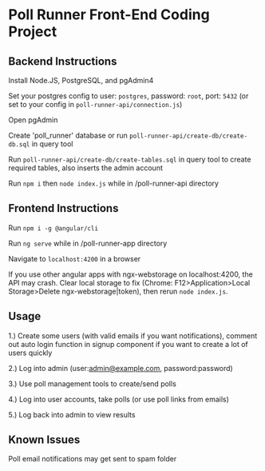 # Poll Runner Front-End Coding Project

## Backend Instructions

Install Node.JS, PostgreSQL, and pgAdmin4

Set your postgres config to user: `postgres`, password: `root`, port: `5432` (or set to your config in `poll-runner-api/connection.js`)

Open pgAdmin

Create 'poll_runner' database or run `poll-runner-api/create-db/create-db.sql` in query tool

Run `poll-runner-api/create-db/create-tables.sql` in query tool to create required tables, also inserts the admin account

Run `npm i` then `node index.js` while in /poll-runner-api directory

## Frontend Instructions

Run `npm i -g @angular/cli`

Run `ng serve` while in /poll-runner-app directory

Navigate to `localhost:4200` in a browser

If you use other angular apps with ngx-webstorage on localhost:4200, the API may crash. Clear local storage to fix (Chrome: F12>Application>Local Storage>Delete ngx-webstorage|token), then rerun `node index.js`.

## Usage

1.) Create some users (with valid emails if you want notifications), comment out auto login function in signup component if you want to create a lot of users quickly

2.) Log into admin (user:admin@example.com, password:password)

3.) Use poll management tools to create/send polls

4.) Log into user accounts, take polls (or use poll links from emails)

5.) Log back into admin to view results

## Known Issues

Poll email notifications may get sent to spam folder

